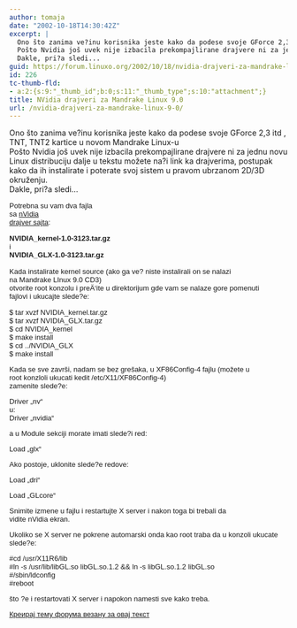 ```yaml
---
author: tomaja
date: "2002-10-18T14:30:42Z"
excerpt: |
  Ono što zanima ve?inu korisnika jeste kako da podese svoje GForce 2,3 itd , TNT, TNT2 kartice u novom Mandrake Linux-u
  Pošto Nvidia još uvek nije izbacila prekompajlirane drajvere ni za jednu novu Linux distribuciju dalje u tekstu možete na?i link ka drajverima, postupak kako da ih instalirate i poterate svoj sistem u pravom ubrzanom 2D/3D okruženju.
  Dakle, pri?a sledi...
guid: https://forum.linuxo.org/2002/10/18/nvidia-drajveri-za-mandrake-linux-9-0/
id: 226
tc-thumb-fld:
- a:2:{s:9:"_thumb_id";b:0;s:11:"_thumb_type";s:10:"attachment";}
title: NVidia drajveri za Mandrake Linux 9.0
url: /nvidia-drajveri-za-mandrake-linux-9-0/
---
```

Ono što zanima ve?inu korisnika jeste kako da podese svoje GForce 2,3 itd , TNT, TNT2 kartice u novom Mandrake Linux-u  
Pošto Nvidia još uvek nije izbacila prekompajlirane drajvere ni za jednu novu Linux distribuciju dalje u tekstu možete na?i link ka drajverima, postupak kako da ih instalirate i poterate svoj sistem u pravom ubrzanom 2D/3D okruženju.  
Dakle, pri?a sledi&#8230;<!--break-->

<font face="verdana, arial, helvetica" size="2">Potrebna su vam dva fajla<br /> sa <a href="http://www.nvidia.com/view.asp?IO=linux_display_1.0-3123">nVidia<br /> drajver sajta</a>: </p> 

<p>
  </font><font face="verdana, arial, helvetica" size="2"><b>NVIDIA_kernel-1.0-3123.tar.gz</b><br /> i<br /> <b>NVIDIA_GLX-1.0-3123.tar.gz</b></font><br /> <font face="verdana, arial, helvetica" size="2"><br /> Kada instalirate kernel source (ako ga ve? niste instalirali on se nalazi<br /> na Mandrake LInux 9.0 CD3)<br /> otvorite root konzolu i preÄ‘ite u direktorijum gde vam se nalaze gore pomenuti<br /> fajlovi i ukucajte slede?e:</p> 
  
  <p>
    $ tar xvzf NVIDIA_kernel.tar.gz<br /> $ tar xvzf NVIDIA_GLX.tar.gz<br /> $ cd NVIDIA_kernel<br /> $ make install<br /> $ cd ../NVIDIA_GLX<br /> $ make install
  </p>
  
  <p>
    Kada se sve završi, nadam se bez grešaka, u XF86Config-4 fajlu (možete u<br /> root konzloli ukucati kedit /etc/X11/XF86Config-4)<br /> zamenite slede?e:
  </p>
  
  <p>
    Driver &#8222;nv&#8220;<br /> u:<br /> Driver &#8222;nvidia&#8220;
  </p>
  
  <p>
    a u Module sekciji morate imati slede?i red:
  </p>
  
  <p>
    Load &#8222;glx&#8220;
  </p>
  
  <p>
    Ako postoje, uklonite slede?e redove:
  </p>
  
  <p>
    Load &#8222;dri&#8220;
  </p>
  
  <p>
    Load &#8222;GLcore&#8220;
  </p>
  
  <p>
    Snimite izmene u fajlu i restartujte X server i nakon toga bi trebali da<br /> vidite nVidia ekran.
  </p>
  
  <p>
    Ukoliko se X server ne pokrene automarski onda kao root traba da u konzoli ukucate slede?e:
  </p>
  
  <p>
    #cd /usr/X11R6/lib <br /> #ln -s /usr/lib/libGL.so libGL.so.1.2 && ln -s libGL.so.1.2 libGL.so <br /> #/sbin/ldconfig <br /> #reboot
  </p>
  
  <p>
    što ?e i restartovati X server i napokon namesti sve kako treba.
  </p>
  
  <p>
    <a href="https://linuxo.org/nova-tema-na-forumu/?se_pid=226">Креирај тему форума везану за овај текст</a>
  </p>